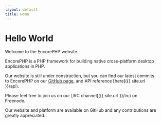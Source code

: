 ```yaml
---
layout: default
title: Home
---
```


# Hello World
Welcome to the EncorePHP website.

EncorePHP is a PHP framework for building native cross-platform desktop applications in PHP.

Our website is still under construction, but you can find our latest commits to EncorePHP on our [GitHub page](http://github.com/encorephp), and API reference [here]({{ site.url }}/api).

Please feel free to join us on our [IRC channel]({{ site.url }}/irc) on Freenode.

Our website and platform are available on GitHub and any contributions are greatly appreciated.
